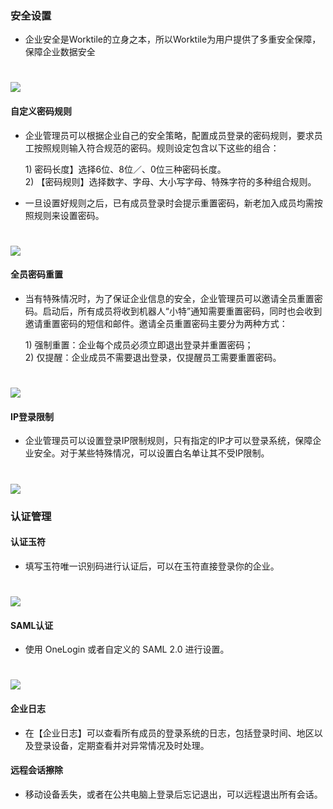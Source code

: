 ### 安全设置

* 企业安全是Worktile的立身之本，所以Worktile为用户提供了多重安全保障，保障企业数据安全

# ![](/assets/7.1安全设置.png)

#### 自定义密码规则

* 企业管理员可以根据企业自己的安全策略，配置成员登录的密码规则，要求员工按照规则输入符合规范的密码。规则设定包含以下这些的组合：

  1\)  密码长度】选择6位、8位／、0位三种密码长度。  
  2\) 【密码规则】选择数字、字母、大小写字母、特殊字符的多种组合规则。

* 一旦设置好规则之后，已有成员登录时会提示重置密码，新老加入成员均需按照规则来设置密码。

# ![](/assets/7.1.1自定义密码规则.png)

#### 全员密码重置

* 当有特殊情况时，为了保证企业信息的安全，企业管理员可以邀请全员重置密码。启动后，所有成员将收到机器人“小特”通知需要重置密码，同时也会收到邀请重置密码的短信和邮件。邀请全员重置密码主要分为两种方式：

  1\) 强制重置：企业每个成员必须立即退出登录并重置密码；  
  2\) 仅提醒：企业成员不需要退出登录，仅提醒员工需要重置密码。

# ![](/assets/7.1.2全员密码重置.png)

#### IP登录限制

* 企业管理员可以设置登录IP限制规则，只有指定的IP才可以登录系统，保障企业安全。对于某些特殊情况，可以设置白名单让其不受IP限制。

# ![](/assets/7.1.3IP登陆限制.png)

### 认证管理

#### 认证玉符

* 填写玉符唯一识别码进行认证后，可以在玉符直接登录你的企业。

# ![](/assets/7.2.1认证玉符.png)

#### SAML认证

* 使用 OneLogin 或者自定义的 SAML 2.0 进行设置。

# ![](/assets/7.2.2SAML认证.png)

#### 企业日志

* 在【企业日志】可以查看所有成员的登录系统的日志，包括登录时间、地区以及登录设备，定期查看并对异常情况及时处理。

#### 远程会话擦除

* 移动设备丢失，或者在公共电脑上登录后忘记退出，可以远程退出所有会话。




